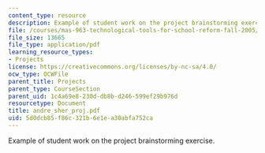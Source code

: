 ```yaml
---
content_type: resource
description: Example of student work on the project brainstorming exercise.
file: /courses/mas-963-technological-tools-for-school-reform-fall-2005/5d0dcb85f86c321b6e1ea30abfa752ca_andre_sher_proj.pdf
file_size: 13665
file_type: application/pdf
learning_resource_types:
- Projects
license: https://creativecommons.org/licenses/by-nc-sa/4.0/
ocw_type: OCWFile
parent_title: Projects
parent_type: CourseSection
parent_uid: 1c4a69e8-230d-db8b-d246-599ef29b976d
resourcetype: Document
title: andre_sher_proj.pdf
uid: 5d0dcb85-f86c-321b-6e1e-a30abfa752ca
---
```

Example of student work on the project brainstorming exercise.